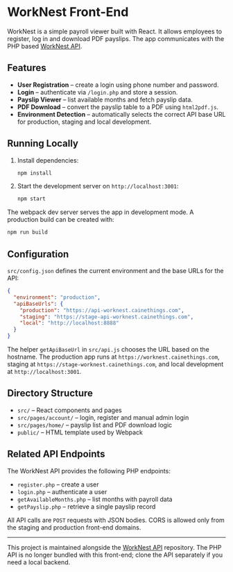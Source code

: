 # WorkNest Front-End

WorkNest is a simple payroll viewer built with React. It allows employees to register, log in and download PDF payslips. The app communicates with the PHP based [WorkNest API](https://github.com/cainethings/api-worknest).

## Features

- **User Registration** – create a login using phone number and password.
- **Login** – authenticate via `/login.php` and store a session.
- **Payslip Viewer** – list available months and fetch payslip data.
- **PDF Download** – convert the payslip table to a PDF using `html2pdf.js`.
- **Environment Detection** – automatically selects the correct API base URL for production, staging and local development.

## Running Locally

1. Install dependencies:
   ```bash
   npm install
   ```
2. Start the development server on `http://localhost:3001`:
   ```bash
   npm start
   ```

The webpack dev server serves the app in development mode. A production build can be created with:

```bash
npm run build
```

## Configuration

`src/config.json` defines the current environment and the base URLs for the API:

```json
{
  "environment": "production",
  "apiBaseUrls": {
    "production": "https://api-worknest.cainethings.com",
    "staging": "https://stage-api-worknest.cainethings.com",
    "local": "http://localhost:8888"
  }
}
```

The helper `getApiBaseUrl` in `src/api.js` chooses the URL based on the hostname. The production app runs at `https://worknest.cainethings.com`, staging at `https://stage-worknest.cainethings.com`, and local development at `http://localhost:3001`.

## Directory Structure

- `src/` – React components and pages
- `src/pages/account/` – login, register and manual admin login
- `src/pages/home/` – payslip list and PDF download logic
- `public/` – HTML template used by Webpack

## Related API Endpoints

The WorkNest API provides the following PHP endpoints:

- `register.php` – create a user
- `login.php` – authenticate a user
- `getAvailableMonths.php` – list months with payroll data
- `getPayslip.php` – retrieve a single payslip record

All API calls are `POST` requests with JSON bodies. CORS is allowed only from the staging and production front-end domains.

---

This project is maintained alongside the [WorkNest API](https://github.com/cainethings/api-worknest) repository. The PHP API is no longer bundled with this front-end; clone the API separately if you need a local backend.
